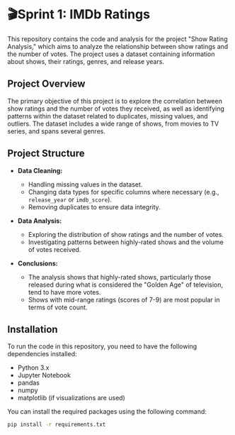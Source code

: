 # 🎬Sprint 1: IMDb Ratings

This repository contains the code and analysis for the project "Show Rating Analysis," which aims to analyze the relationship between show ratings and the number of votes. The project uses a dataset containing information about shows, their ratings, genres, and release years.

## Project Overview

The primary objective of this project is to explore the correlation between show ratings and the number of votes they received, as well as identifying patterns within the dataset related to duplicates, missing values, and outliers. The dataset includes a wide range of shows, from movies to TV series, and spans several genres.

## Project Structure

- **Data Cleaning:**
  - Handling missing values in the dataset.
  - Changing data types for specific columns where necessary (e.g., `release_year` or `imdb_score`).
  - Removing duplicates to ensure data integrity.
  
- **Data Analysis:**
  - Exploring the distribution of show ratings and the number of votes.
  - Investigating patterns between highly-rated shows and the volume of votes received.
  
- **Conclusions:**
  - The analysis shows that highly-rated shows, particularly those released during what is considered the "Golden Age" of television, tend to have more votes.
  - Shows with mid-range ratings (scores of 7-9) are most popular in terms of vote count.

## Installation

To run the code in this repository, you need to have the following dependencies installed:

- Python 3.x
- Jupyter Notebook
- pandas
- numpy
- matplotlib (if visualizations are used)

You can install the required packages using the following command:

```bash
pip install -r requirements.txt
